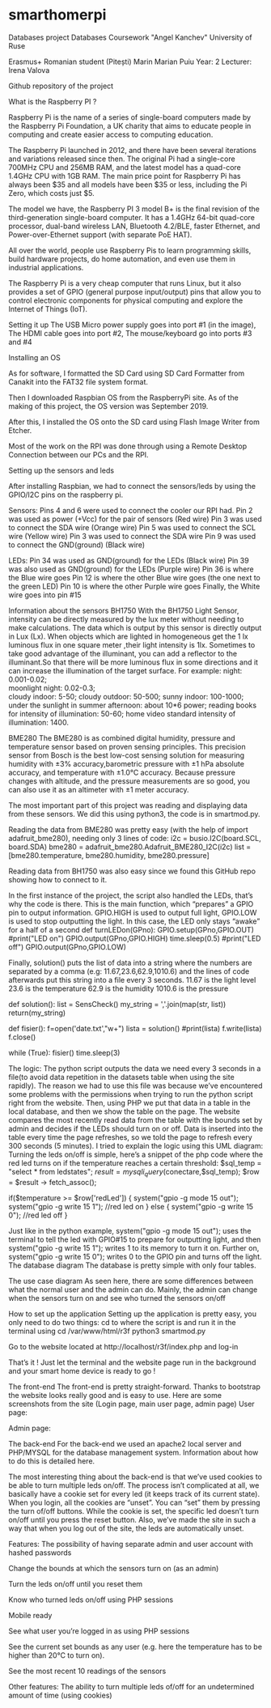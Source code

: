 # smarthomerpi
Databases project
Databases Coursework
"Angel Kanchev" University of Ruse

Erasmus+ Romanian student (Pitești)
Marin Marian Puiu
Year: 2
Lecturer: Irena Valova

Github repository of the project



























What is the Raspberry PI ?

Raspberry Pi is the name of a series of single-board computers made by the Raspberry Pi Foundation, a UK charity that aims to educate people in computing and create easier access to computing education.

The Raspberry Pi launched in 2012, and there have been several iterations and variations released since then. The original Pi had a single-core 700MHz CPU and 256MB RAM, and the latest model has a quad-core 1.4GHz CPU with 1GB RAM. The main price point for Raspberry Pi has always been $35 and all models have been $35 or less, including the Pi Zero, which costs just $5.

The model we have, the Raspberry PI 3 model B+ is the final revision of the third-generation single-board computer. It has a 1.4GHz 64-bit quad-core processor, dual-band wireless LAN, Bluetooth 4.2/BLE, faster Ethernet, and Power-over-Ethernet support (with separate PoE HAT).

All over the world, people use Raspberry Pis to learn programming skills, build hardware projects, do home automation, and even use them in industrial applications.

The Raspberry Pi is a very cheap computer that runs Linux, but it also provides a set of GPIO (general purpose input/output) pins that allow you to control electronic components for physical computing and explore the Internet of Things (IoT).









Setting it up
The USB Micro power supply goes into port #1 (in the image),
The HDMI cable goes into port #2,
The mouse/keyboard go into ports #3 and #4

Installing an OS

As for software, I formatted the SD Card using SD Card Formatter from Canakit into the FAT32 file system format.

Then I downloaded Raspbian OS from the RaspberryPi site. As of the making of this project, the OS version was September 2019.

After this, I installed the OS onto the SD card using Flash Image Writer from Etcher.

Most of the work on the RPI was done through using a Remote Desktop Connection between our PCs and the RPI.




Setting up the sensors and leds

After installing Raspbian, we had to connect the sensors/leds by using the GPIO/I2C pins on the raspberry pi.

Sensors:
Pins 4 and 6 were used to connect the cooler our RPI had.
Pin 2 was used as power (+Vcc) for the  pair of sensors
(Red wire)
Pin 3 was used to connect the SDA wire
(Orange wire)
Pin 5 was used to connect the SCL wire
(Yellow wire)
Pin 3 was used to connect the SDA wire
Pin 9 was used to connect the GND(ground)
(Black wire)

LEDs:
Pin 34 was used as GND(ground) for the LEDs
(Black wire)
Pin 39 was also used as GND(ground) for the LEDs
(Purple wire)
Pin 36 is where the Blue wire goes
Pin 12 is where the other Blue wire goes (the one next to the green LED)
Pin 10 is where the other Purple wire goes
Finally, the White wire goes into pin #15


Information about the sensors
BH1750
With the BH1750 Light Sensor, intensity can be directly measured by the lux meter without needing to make calculations. The data which is output by this sensor is directly output in Lux (Lx). When objects which are lighted in homogeneous get the 1 lx luminous flux in one square      meter ,their light intensity is 1lx. Sometimes to take good advantage of the illuminant, you can add a reflector to the illuminant.So that there will be more luminous flux in some directions and it can increase the illumination of the target surface. 
For example:
night: 0.001-0.02;  
moonlight night: 0.02-0.3;  
cloudy indoor: 5-50;
cloudy outdoor: 50-500;
sunny indoor: 100-1000;
under the sunlight in summer afternoon: about 10*6 power; 
reading books for intensity of illumination: 50-60;
home video standard intensity of illumination: 1400.

BME280
The BME280 is as combined digital humidity, pressure and temperature sensor based on proven sensing principles. This precision sensor from Bosch is the best low-cost sensing solution for measuring humidity     with ±3% accuracy,barometric pressure with ±1 hPa absolute accuracy, and temperature with ±1.0°C accuracy. Because pressure changes with altitude, and the pressure measurements are so good, you can also use it as an altimeter with  ±1 meter accuracy.

The most important part of this project was reading and displaying data from these sensors. We did this using python3, the code is in smartmod.py.


Reading the data from BME280 was pretty easy (with the help of import adafruit_bme280), needing only 3 lines of code:
    i2c = busio.I2C(board.SCL, board.SDA)
    bme280 = adafruit_bme280.Adafruit_BME280_I2C(i2c)
    list = [bme280.temperature, bme280.humidity,   bme280.pressure]

Reading data from BH1750 was also easy since we found this GitHub repo showing how to connect to it.

In the first instance of the project, the script also handled the LEDs, that’s why the code is there. 
This is the main function, which “prepares” a GPIO pin to output information. GPIO.HIGH is used to output full light, GPIO.LOW is used to stop outputting the light. In this case, the LED only stays “awake” for a half of a second
def turnLEDon(GPno):
    GPIO.setup(GPno,GPIO.OUT)
    #print("LED on")
    GPIO.output(GPno,GPIO.HIGH)
    time.sleep(0.5)
    #print("LED off")
    GPIO.output(GPno,GPIO.LOW)

Finally, solution() puts the list of data into a string where the numbers are separated by a comma (e.g: 11.67,23.6,62.9,1010.6) and the lines of code afterwards put this string into a file every 3 seconds.
11.67 is the light level
23.6 is the temperature
62.9 is the humidity
1010.6 is the pressure




def solution():
    list = SensCheck()
    my_string = ','.join(map(str, list))
    return(my_string)

def fisier():
    f=open('date.txt',"w+")
    lista = solution()
    #print(lista)
    f.write(lista)
    f.close()
 
while (True):
    fisier()
    time.sleep(3)



The logic:
The python script outputs the data we need every 3 seconds in a file(to avoid data repetition in the datasets table when using the site rapidly).
The reason we had to use this file was because we’ve encountered some problems with the permissions when trying to run the python script right from the website.
 Then, using PHP we put that data in a table in the local database, and then we show the table on the page.
The website compares the most recently read data from the table with the bounds set by admin and decides if the LEDs should turn on or off.
Data is inserted into the table every time the page refreshes, so we told the page to refresh every 300 seconds (5 minutes).
I tried to explain the logic using this UML diagram:
Turning the leds on/off is simple, here’s a snippet of the php code where the red led turns on if the temperature reaches a certain threshold:
$sql_temp = "select * from ledstates";
$result = mysqli_query($conectare,$sql_temp);
$row = $result -> fetch_assoc();

if($temperature >= $row['redLed'])
{
	system("gpio -g mode 15 out");
   system("gpio -g write 15 1"); //red led on
}
else
{
         system("gpio -g write 15 0"); //red led off
}

Just like in the python example, system("gpio -g mode 15 out"); uses the terminal to tell the led with GPIO#15 to prepare for outputting light, and then system("gpio -g write 15 1"); writes 1 to its memory to turn it on.
Further on, system("gpio -g write 15 0"); writes 0 to the GPIO pin and turns off the light.
The database diagram
The database is pretty simple with only four tables.





The use case diagram
As seen here, there are some differences between what the normal user and the admin can do.
Mainly, the admin can change when the sensors turn on and see who turned the sensors on/off











How to set up the application
Setting up the application is pretty easy, you only need to do two things:
cd to where the script is and run it in the terminal using 
cd  /var/www/html/r3f
python3 smartmod.py

Go to the website located at
http://localhost/r3f/index.php
and log-in

That’s it ! Just let the terminal and the website page run in the background and your smart home device is ready to go !

The front-end
The front-end is pretty straight-forward. Thanks to bootstrap the website looks really good and is easy to use.
Here are some screenshots from the site (Login page, main user page, admin page)
User page:

Admin page:

The back-end
For the back-end we used an apache2 local server and PHP/MYSQL for the database management system.
Information about how to do this is detailed here.

The most interesting thing about the back-end is that we’ve used cookies to be able to turn multiple leds on/off.
The process isn’t complicated at all, we basically have a cookie set for every led (it keeps track of its current state). 
When you login, all the cookies are “unset”. You can “set” them by pressing the turn of/off buttons. While the cookie is set, the specific led doesn’t turn on/off until you press the reset button.
Also, we’ve made the site in such a way that when you log out of the site, the leds are automatically unset.

Features:
The possibility of having separate admin and user account with hashed passwords


Change the bounds at which the sensors turn on (as an admin)



Turn the leds on/off until you reset them


Know who turned leds on/off using PHP sessions






Mobile ready





















See what user you’re logged in as using PHP sessions

See the current set bounds as any user (e.g. here the temperature has to be higher than 20°C to turn on).

See the most recent 10 readings of the sensors


Other features:
The ability to turn multiple leds of/off for an undetermined amount of time (using cookies)



